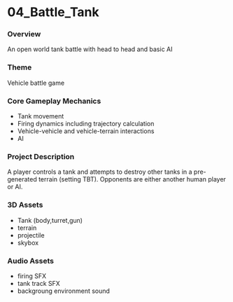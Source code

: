# 04_Battle_Tank


### Overview
An open world tank battle with head to head and basic AI

### Theme 
Vehicle battle game

### Core Gameplay Mechanics
* Tank movement
* Firing dynamics including trajectory calculation
* Vehicle-vehicle and vehicle-terrain interactions
* AI

### Project Description
A player controls a tank and attempts to destroy other tanks in a pre-generated terrain (setting TBT). Opponents are either another human player or AI.

### 3D Assets
* Tank (body,turret,gun)
* terrain 
* projectile
* skybox

### Audio Assets
* firing SFX
* tank track SFX
* backgroung environment sound

